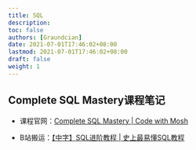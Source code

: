 ```yaml
---
title: SQL
description:
toc: false
authors: [Graundcian]
date: 2021-07-01T17:46:02+08:00
lastmod: 2021-07-01T17:46:02+08:00
draft: false
weight: 1
---
```




## Complete SQL Mastery课程笔记

<!--more-->

- 课程官网：[Complete SQL Mastery | Code with Mosh](https://codewithmosh.com/p/complete-sql-mastery)

- B站搬运：[【中字】SQL进阶教程 | 史上最易懂SQL教程](https://www.bilibili.com/video/BV1UE41147KC?p=1)

  

  

